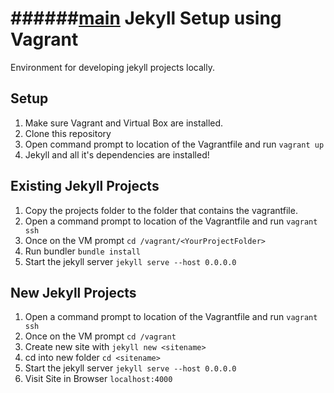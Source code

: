 ######[main](README.md)
Jekyll Setup using Vagrant
==============

Environment for developing jekyll projects locally.

## Setup
1. Make sure Vagrant and Virtual Box are installed.
2. Clone this repository
3. Open command prompt to location of the Vagrantfile and run ```vagrant up```
4. Jekyll and all it's dependencies are installed!

## Existing Jekyll Projects
1. Copy the projects folder to the folder that contains the vagrantfile.  
2. Open a command prompt to location of the Vagrantfile and run ```vagrant ssh```
3. Once on the VM prompt ```cd /vagrant/<YourProjectFolder>```
4. Run bundler ```bundle install```
5. Start the jekyll server ```jekyll serve --host 0.0.0.0```


## New Jekyll Projects
1.  Open a command prompt to location of the Vagrantfile and run ```vagrant ssh```
2.  Once on the VM prompt ```cd /vagrant```
3.  Create new site with ```jekyll new <sitename>```
4.  cd into new folder ```cd <sitename>```
5.  Start the jekyll server ```jekyll serve --host 0.0.0.0```
6.  Visit Site in Browser ```localhost:4000```
